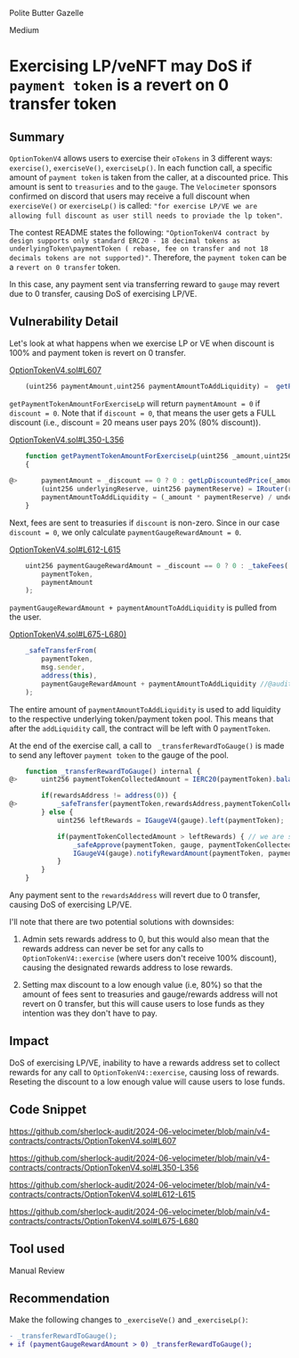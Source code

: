 Polite Butter Gazelle

Medium

# Exercising LP/veNFT may DoS if `payment token` is a revert on 0 transfer token

## Summary

`OptionTokenV4` allows users to exercise their `oTokens` in 3 different ways: `exercise()`, `exerciseVe()`, `exerciseLp()`. In each function call, a specific amount of `payment token` is taken from the caller, at a discounted price. This amount is sent to `treasuries` and to the `gauge`. The `Velocimeter` sponsors confirmed on discord that users may receive a full discount when `exerciseVe()` or `exerciseLp()` is called: `"for exercise LP/VE we are allowing full discount as user still needs to proviade the lp token"`.

The contest README states the following: `"OptionTokenV4 contract by design supports only standard ERC20 - 18 decimal tokens as underlyingToken\paymentToken ( rebase, fee on transfer and not 18 decimals tokens are not supported)"`. Therefore, the `payment token` can be a `revert on 0 transfer` token.

In this case, any payment sent via transferring reward to `gauge` may revert due to 0 transfer, causing DoS of exercising LP/VE.

## Vulnerability Detail

Let's look at what happens when we exercise LP or VE when discount is 100% and payment token is revert on 0 transfer.

[OptionTokenV4.sol#L607](https://github.com/sherlock-audit/2024-06-velocimeter/blob/main/v4-contracts/contracts/OptionTokenV4.sol#L607)
```javascript
    (uint256 paymentAmount,uint256 paymentAmountToAddLiquidity) =  getPaymentTokenAmountForExerciseLp(_amount,_discount); // TODO decide if we want to have the curve or just always maxlock
```

`getPaymentTokenAmountForExerciseLp` will return `paymentAmount = 0` if `discount = 0`. Note that if `discount = 0`, that means the user gets a FULL discount (i.e., discount = 20 means user pays 20% (80% discount)).

[OptionTokenV4.sol#L350-L356](https://github.com/sherlock-audit/2024-06-velocimeter/blob/main/v4-contracts/contracts/OptionTokenV4.sol#L350-L356)
```javascript
    function getPaymentTokenAmountForExerciseLp(uint256 _amount,uint256 _discount) public view returns (uint256 paymentAmount, uint256 paymentAmountToAddLiquidity)
    {
       
@>      paymentAmount = _discount == 0 ? 0 : getLpDiscountedPrice(_amount, _discount);
        (uint256 underlyingReserve, uint256 paymentReserve) = IRouter(router).getReserves(underlyingToken, paymentToken, false);
        paymentAmountToAddLiquidity = (_amount * paymentReserve) / underlyingReserve;
    }
```

Next, fees are sent to treasuries if `discount` is non-zero. Since in our case `discount = 0`, we only calculate `paymentGaugeRewardAmount = 0`.

[OptionTokenV4.sol#L612-L615](https://github.com/sherlock-audit/2024-06-velocimeter/blob/main/v4-contracts/contracts/OptionTokenV4.sol#L612-L615)
```javascript
    uint256 paymentGaugeRewardAmount = _discount == 0 ? 0 : _takeFees(
        paymentToken,
        paymentAmount
    );
```

`paymentGaugeRewardAmount + paymentAmountToAddLiquidity` is pulled from the user.

[OptionTokenV4.sol#L675-L680)](https://github.com/sherlock-audit/2024-06-velocimeter/blob/main/v4-contracts/contracts/OptionTokenV4.sol#L675-L680)
```javascript
    _safeTransferFrom(
        paymentToken,
        msg.sender,
        address(this),
        paymentGaugeRewardAmount + paymentAmountToAddLiquidity //@audit paymentGaugeRewardAmount will be 0
    );
```

The entire amount of `paymentAmountToAddLiquidity` is used to add liquidity to the respective underlying token/payment token pool. This means that after the `addLiquidity` call, the contract will be left with 0 `paymentToken`.

At the end of the exercise call, a call to ` _transferRewardToGauge()` is made to send any leftover `payment token` to the gauge of the pool.

```javascript
    function _transferRewardToGauge() internal {
@>      uint256 paymentTokenCollectedAmount = IERC20(paymentToken).balanceOf(address(this)); //@audit this will be 0

        if(rewardsAddress != address(0)) {
@>          _safeTransfer(paymentToken,rewardsAddress,paymentTokenCollectedAmount); //@audit this will revert due to 0 transfer
        } else {
            uint256 leftRewards = IGaugeV4(gauge).left(paymentToken);

            if(paymentTokenCollectedAmount > leftRewards) { // we are sending rewards only if we have more then the current rewards in the gauge
                _safeApprove(paymentToken, gauge, paymentTokenCollectedAmount);
                IGaugeV4(gauge).notifyRewardAmount(paymentToken, paymentTokenCollectedAmount);
            }
        }
    }
```

Any payment sent to the `rewardsAddress` will revert due to 0 transfer, causing DoS of exercising LP/VE. 

I'll note that there are two potential solutions with downsides:

1. Admin sets rewards address to 0, but this would also mean that the rewards address can never be set for any calls to `OptionTokenV4::exercise` (where users don't receive 100% discount), causing the designated rewards address to lose rewards.

2. Setting max discount to a low enough value (i.e, 80%) so that the amount of fees sent to treasuries and gauge/rewards address will not revert on 0 transfer, but this will cause users to lose funds as they intention was they don't have to pay.

## Impact

DoS of exercising LP/VE, inability to have a rewards address set to collect rewards for any call to `OptionTokenV4::exercise`, causing loss of rewards. Reseting the discount to a low enough value will cause users to lose funds.

## Code Snippet

https://github.com/sherlock-audit/2024-06-velocimeter/blob/main/v4-contracts/contracts/OptionTokenV4.sol#L607

https://github.com/sherlock-audit/2024-06-velocimeter/blob/main/v4-contracts/contracts/OptionTokenV4.sol#L350-L356

https://github.com/sherlock-audit/2024-06-velocimeter/blob/main/v4-contracts/contracts/OptionTokenV4.sol#L612-L615

https://github.com/sherlock-audit/2024-06-velocimeter/blob/main/v4-contracts/contracts/OptionTokenV4.sol#L675-L680

## Tool used

Manual Review

## Recommendation

Make the following changes to `_exerciseVe()` and `_exerciseLp()`:

```diff
- _transferRewardToGauge();
+ if (paymentGaugeRewardAmount > 0) _transferRewardToGauge();
```